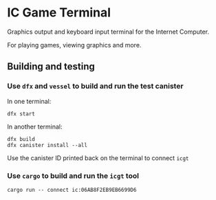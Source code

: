 # IC Game Terminal

Graphics output and keyboard input terminal for the Internet Computer.

For playing games, viewing graphics and more.


## Building and testing


### Use `dfx` and `vessel` to build and run the test canister

In one terminal:

```
dfx start
```

In another terminal:

```
dfx build
dfx canister install --all
```

Use the canister ID printed back on the terminal to connect `icgt`


### Use `cargo` to build and run the `icgt` tool

```
cargo run -- connect ic:06AB8F2EB9EB6699D6
```


